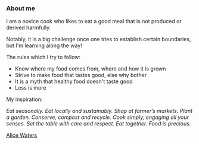 ### About me

I am a novice cook who likes to eat a good meal that is not produced or derived harmfully.  

Notably, it is a big challenge once one tries to establish certain boundaries, but I'm learning along the way!    

The rules which I try to follow:

* Know where my food comes from, where and how it is grown
* Strive to make food that tastes good, else why bother
* It is a myth that healthy food doesn't taste good
* Less is more   


My inspiration:

*Eat seasonally.
Eat locally and sustainably.
Shop at farmer’s markets.
Plant a garden.
Conserve, compost and recycle.
Cook simply, engaging all your senses.
Set the table with care and respect.
Eat together.
Food is precious.*

[Alice Waters](http://www.chezpanisse.com/about/alice-waters/)
